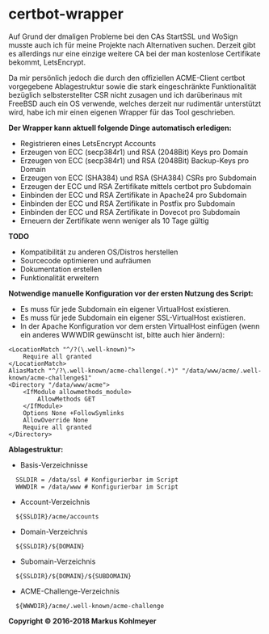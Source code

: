 # certbot-wrapper

Auf Grund der dmaligen Probleme bei den CAs StartSSL und WoSign musste auch ich für meine Projekte nach Alternativen suchen.
Derzeit gibt es allerdings nur eine einzige weitere CA bei der man kostenlose Certifikate bekommt, LetsEncrypt.

Da mir persönlich jedoch die durch den offiziellen ACME-Client certbot vorgegebene Ablagestruktur sowie die stark eingeschränkte Funktionalität bezüglich selbsterstellter CSR nicht zusagen und ich darüberinaus mit FreeBSD auch ein OS verwende, welches derzeit nur rudimentär unterstützt wird, habe ich mir einen eigenen Wrapper für das Tool geschrieben.

**Der Wrapper kann aktuell folgende Dinge automatisch erledigen:**
* Registrieren eines LetsEncrypt Accounts
* Erzeugen von ECC (secp384r1) und RSA (2048Bit) Keys pro Domain
* Erzeugen von ECC (secp384r1) und RSA (2048Bit) Backup-Keys pro Domain
* Erzeugen von ECC (SHA384) und RSA (SHA384) CSRs pro Subdomain
* Erzeugen der ECC und RSA Zertifikate mittels certbot pro Subdomain
* Einbinden der ECC und RSA Zertifikate in Apache24 pro Subdomain
* Einbinden der ECC und RSA Zertifikate in Postfix pro Subdomain
* Einbinden der ECC und RSA Zertifikate in Dovecot pro Subdomain
* Erneuern der Zertifikate wenn weniger als 10 Tage gültig

**TODO**
* Kompatibilität zu anderen OS/Distros herstellen
* Sourcecode optimieren und aufräumen
* Dokumentation erstellen
* Funktionalität erweitern

**Notwendige manuelle Konfiguration vor der ersten Nutzung des Script:**
* Es muss für jede Subdomain ein eigener VirtualHost existieren.
* Es muss für jede Subdomain ein eigener SSL-VirtualHost existieren.
* In der Apache Konfiguration vor dem ersten VirtualHost einfügen (wenn ein anderes WWWDIR gewünscht ist, bitte auch hier ändern):
```
<LocationMatch "^/?(\.well-known)">
    Require all granted
</LocationMatch>
AliasMatch "^/?\.well-known/acme-challenge(.*)" "/data/www/acme/.well-known/acme-challenge$1"
<Directory "/data/www/acme">
    <IfModule allowmethods_module>
        AllowMethods GET
    </IfModule>
    Options None +FollowSymlinks
    AllowOverride None
    Require all granted
</Directory>
```

**Ablagestruktur:**
* Basis-Verzeichnisse
```
  SSLDIR = /data/ssl # Konfigurierbar im Script
  WWWDIR = /data/www # Konfigurierbar im Script
```
* Account-Verzeichnis
```
  ${SSLDIR}/acme/accounts
```
* Domain-Verzeichnis
```
  ${SSLDIR}/${DOMAIN}
```
* Subomain-Verzeichnis
```
  ${SSLDIR}/${DOMAIN}/${SUBDOMAIN}
```
* ACME-Challenge-Verzeichnis
```
  ${WWWDIR}/acme/.well-known/acme-challenge
```

**Copyright © 2016-2018 Markus Kohlmeyer**
